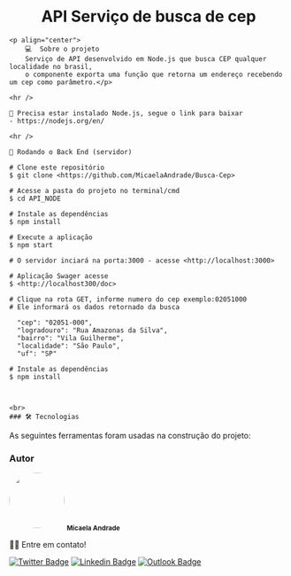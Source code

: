 <h1 align="center">
    <br>
    API Serviço de busca de cep
    </h1>
            
    
    <p align="center">
        💻  Sobre o projeto 
        Serviço de API desenvolvido em Node.js que busca CEP qualquer localidade no brasil,
        o componente exporta uma função que retorna um endereço recebendo um cep como parâmetro.</p>
    
    <hr />
    
    🚨 Precisa estar instalado Node.js, segue o link para baixar 
    - https://nodejs.org/en/

    <hr />

    🎲 Rodando o Back End (servidor)

    # Clone este repositório
    $ git clone <https://github.com/MicaelaAndrade/Busca-Cep>
    
    # Acesse a pasta do projeto no terminal/cmd
    $ cd API_NODE
    
    # Instale as dependências
    $ npm install
    
    # Execute a aplicação 
    $ npm start
    
    # O servidor inciará na porta:3000 - acesse <http://localhost:3000> 
    
    # Aplicação Swager acesse 
    $ <http://localhost300/doc>
    
    # Clique na rota GET, informe numero do cep exemplo:02051000
    # Ele informará os dados retornado da busca
    
      "cep": "02051-000",
      "logradouro": "Rua Amazonas da Silva",
      "bairro": "Vila Guilherme",
      "localidade": "São Paulo",
      "uf": "SP"
    
    # Instale as dependências
    $ npm install
    
  

    <br>
    ### 🛠 Tecnologias

As seguintes ferramentas foram usadas na construção do projeto:


### Autor

 <img style="border-radius: 50%;" src="https://user-images.githubusercontent.com/53954022/92161695-549d5400-ee07-11ea-9373-cc42e7ee53a5.png" width="100px;" alt=""/>
 <sub><b>Micaela Andrade</b></sub>

 👋🏽 Entre em contato!

[![Twitter Badge](https://img.shields.io/badge/-@micaelaandrade_-1ca0f1?style=flat-square&labelColor=1ca0f1&logo=twitter&logoColor=white&link=https://twitter.com/tgmarinho)](https://twitter.com/micaelaandrade_) [![Linkedin Badge](https://img.shields.io/badge/-Micaela-blue?style=flat-square&logo=Linkedin&logoColor=white&link=https://www.linkedin.com/in/micaela-andrade/)](https://www.linkedin.com/in/micaela-andrade/) 
[![Outlook Badge](https://img.shields.io/badge/-micaela.andrade@outlook.com-c14438?style=flat-square&logo=Outlook&logoColor=white&link=mailto:tgmarinho@gmail.com)](mailto:micaela.andrade@outlook.com)

